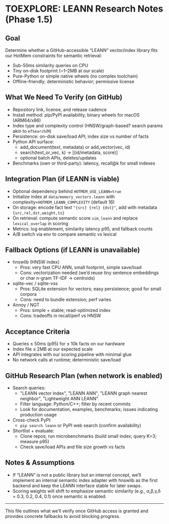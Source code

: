 # TOEXPLORE: LEANN Research Notes (Phase 1.5)

## Goal
Determine whether a GitHub-accessible “LEANN” vector/index library fits our HotMem constraints for semantic retrieval:
- Sub-50ms similarity queries on CPU
- Tiny on-disk footprint (~1–2MB at our scale)
- Pure-Python or simple native wheels (no complex toolchain)
- Offline-friendly; deterministic behavior; permissive license

## What We Need To Verify (on GitHub)
- Repository link, license, and release cadence
- Install method: pip/PyPI availability, binary wheels for macOS (ARM64/x86)
- Index type and complexity control (HNSW/graph-based? search params akin to `efSearch`/`M`)
- Persistence: on-disk save/load API; index size vs number of facts
- Python API surface:
  - add_document(text, metadata) or add_vector(vec, id)
  - search(text_or_vec, k) → [(id/metadata, score)]
  - optional batch APIs, deletes/updates
- Benchmarks (own or third-party): latency, recall@k for small indexes

## Integration Plan (if LEANN is viable)
- Optional dependency behind `HOTMEM_USE_LEANN=true`
- Initialize index at `data/memory_vectors.leann` with complexity=`HOTMEM_LEANN_COMPLEXITY` (default 16)
- On storage: encode fact text `"{src} {rel} {dst}"`, add with metadata `{src,rel,dst,weight,ts}`
- On retrieval: compute semantic score `sim_leann` and replace `lexical_overlap` in scoring
- Metrics: log enablement, similarity latency p95, and fallback counts
- A/B switch via env to compare semantic vs lexical

## Fallback Options (if LEANN is unavailable)
- hnswlib (HNSW index)
  - Pros: very fast CPU ANN, small footprint, simple save/load
  - Cons: vectorization needed (we’d reuse tiny sentence embeddings or char n-gram TF-IDF → centroids)
- sqlite-vec / sqlite-vss
  - Pros: SQLite extension for vectors; easy persistence; good for small corpora
  - Cons: need to bundle extension; perf varies
- Annoy / NGT
  - Pros: simple + stable; read-optimized index
  - Cons: tradeoffs in recall/perf vs HNSW

## Acceptance Criteria
- Queries ≤ 50ms (p95) for ≤ 10k facts on our hardware
- Index file ≤ 2MB at our expected scale
- API integrates with our scoring pipeline with minimal glue
- No network calls at runtime; deterministic save/load

## GitHub Research Plan (when network is enabled)
- Search queries:
  - "LEANN vector index", "LEANN ANN", "LEANN graph nearest neighbor", "Lightweight ANN LEANN"
  - Filter language: Python/C++; filter by recent commits
  - Look for documentation, examples, benchmarks; issues indicating production usage
- Cross-check PyPI:
  - `pip search leann` or PyPI web search (confirm availability)
- Shortlist + evaluate:
  - Clone repos; run microbenchmarks (build small index; query K=3; measure p95)
  - Check save/load APIs and file size growth vs facts

## Notes & Assumptions
- If “LEANN” is not a public library but an internal concept, we’ll implement an internal semantic index adapter with hnswlib as the first backend and keep the LEANN interface stable for later swaps.
- Scoring weights will shift to emphasize semantic similarity (e.g., α,β,γ,δ = 0.3, 0.2, 0.4, 0.1) once semantic is enabled.

---

This file outlines what we’ll verify once GitHub access is granted and provides concrete fallbacks to avoid blocking progress.

